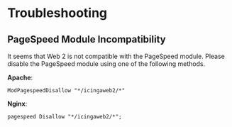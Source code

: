 # Troubleshooting <a id="troubleshooting"></a>

## PageSpeed Module Incompatibility <a id="pagespeed-incompatibility"></a>

It seems that Web 2 is not compatible with the PageSpeed module. Please disable the PageSpeed module using one of the
following methods.

**Apache**:
```
ModPagespeedDisallow "*/icingaweb2/*"
```

**Nginx**:
```
pagespeed Disallow "*/icingaweb2/*";
```

